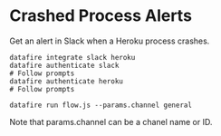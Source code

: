 # Crashed Process Alerts
Get an alert in Slack when a Heroku process crashes.

```
datafire integrate slack heroku
datafire authenticate slack
# Follow prompts
datafire authenticate heroku
# Follow prompts

datafire run flow.js --params.channel general
```

Note that params.channel can be a chanel name or ID.
